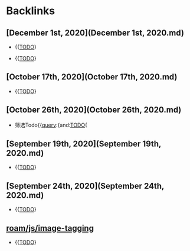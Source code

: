 
# Backlinks
## [December 1st, 2020](December 1st, 2020.md)
- {{[TODO](TODO.md)}

- {{[TODO](TODO.md)}

## [October 17th, 2020](October 17th, 2020.md)
- {{[TODO](TODO.md)}

## [October 26th, 2020](October 26th, 2020.md)
- 筛选Todo{{[query](query.md):{and:[TODO](TODO.md){

## [September 19th, 2020](September 19th, 2020.md)
- {{[TODO](TODO.md)}

## [September 24th, 2020](September 24th, 2020.md)
- {{[TODO](TODO.md)}

## [roam/js/image-tagging](roam/js/image-tagging.md)
- {{[TODO](TODO.md)}

